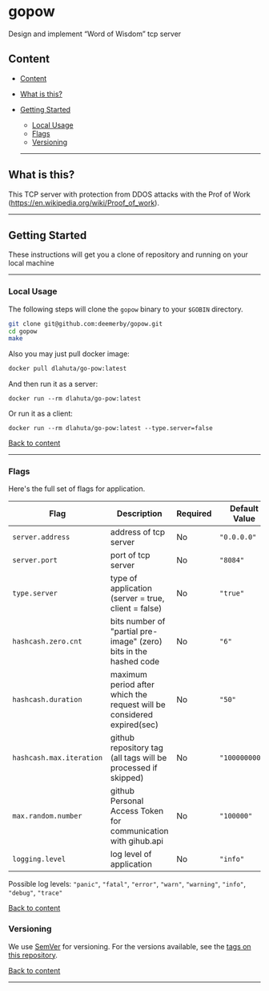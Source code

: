 # gopow
Design and implement “Word of Wisdom” tcp server

## Content

- [Content](#Content)
- [What is this?](#What-is-this)
- [Getting Started](#Getting-Started)
  - [Local Usage](#Local-Usage)
  - [Flags](#Flags)
  - [Versioning](#Versioning)

  ------------------------------------------------------------------------------------------

## What is this?

This TCP server with protection from DDOS attacks with the Prof of Work
(https://en.wikipedia.org/wiki/Proof_of_work).


  ------------------------------------------------------------------------------------------

## Getting Started

These instructions will get you a clone of repository and running on your local machine

  ------------------------------------------------------------------------------------------

### Local Usage

The following steps will clone the `gopow` binary to your `$GOBIN` directory.

```sh
git clone git@github.com:deemerby/gopow.git
cd gopow
make
```

Also you may just pull docker image:

```sh
docker pull dlahuta/go-pow:latest
```

And then run it as a server:
```
docker run --rm dlahuta/go-pow:latest
```

Or run it as a client:
```
docker run --rm dlahuta/go-pow:latest --type.server=false 
```


[Back to content](#Content)

  ------------------------------------------------------------------------------------------

### Flags

Here's the full set of flags for application.

| Flag                      | Description                                                             | Required      | Default Value         |
| ------------------------- | ----------------------------------------------------------------------- | ------------- | --------------------- |
| `server.address`          | address of tcp server                                                   | No            | `"0.0.0.0"`           |
| `server.port`             | port of tcp server                                                      | No            | `"8084"`              |
| `type.server`             | type of application (server = true, client = false)                     | No            | `"true"`              |
| `hashcash.zero.cnt`       | bits number of "partial pre-image" (zero) bits in the hashed code       | No            | `"6"`                 |
| `hashcash.duration`       | maximum period after which the request will be considered expired(sec)  | No            | `"50"`                |
| `hashcash.max.iteration`  | github repository tag (all tags will be processed if skipped)           | No            | `"1000000000"`        |
| `max.random.number`       | github Personal Access Token for communication with gihub.api           | No            | `"100000"`            |
| `logging.level`           | log level of application                                                | No            | `"info"`              |

Possible log levels: `"panic"`, `"fatal"`, `"error"`, `"warn"`, `"warning"`, `"info"`, `"debug"`, `"trace"`

[Back to content](#Content)


### Versioning

We use [SemVer](http://semver.org/) for versioning. For the versions available, see the [tags on this repository](https://github.com:deemerby/gopow.git/tags).

[Back to content](#Content)

  ------------------------------------------------------------------------------------------